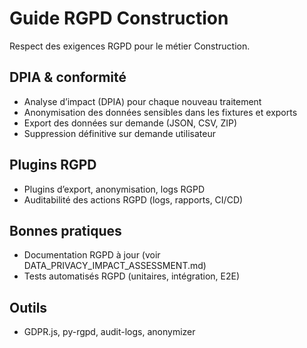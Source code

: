 # Guide RGPD Construction

Respect des exigences RGPD pour le métier Construction.

## DPIA & conformité
- Analyse d’impact (DPIA) pour chaque nouveau traitement
- Anonymisation des données sensibles dans les fixtures et exports
- Export des données sur demande (JSON, CSV, ZIP)
- Suppression définitive sur demande utilisateur

## Plugins RGPD
- Plugins d’export, anonymisation, logs RGPD
- Auditabilité des actions RGPD (logs, rapports, CI/CD)

## Bonnes pratiques
- Documentation RGPD à jour (voir DATA_PRIVACY_IMPACT_ASSESSMENT.md)
- Tests automatisés RGPD (unitaires, intégration, E2E)

## Outils
- GDPR.js, py-rgpd, audit-logs, anonymizer

